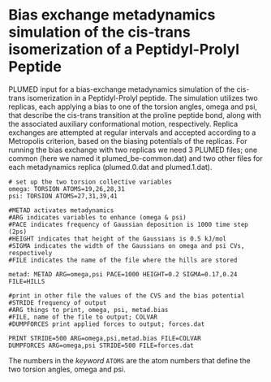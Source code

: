# Bias exchange metadynamics simulation of the cis-trans isomerization of a Peptidyl-Prolyl Peptide

PLUMED input for a bias-exchange metadynamics simulation of the cis-trans isomerization in a Peptidyl-Prolyl peptide. The simulation utilizes two replicas, each applying a bias to one of the torsion angles, omega and psi, that describe the cis-trans transition at the proline peptide bond, along with the associated auxiliary conformational motion, respectively. Replica exchanges are attempted at regular intervals and accepted according to a Metropolis criterion, based on the biasing potentials of the replicas.
For running the bias exchange with two replicas we need 3 PLUMED files; one common (here we named it plumed_be-common.dat) and two other files for each metadynamics replica (plumed.0.dat and plumed.1.dat).

```plumed
# set up the two torsion collective variables
omega: TORSION ATOMS=19,26,28,31
psi: TORSION ATOMS=27,31,39,41

#METAD activates metadynamics
#ARG indicates variables to enhance (omega & psi)
#PACE indicates frequency of Gaussian deposition is 1000 time step (2ps)
#HEIGHT indicates that height of the Gaussians is 0.5 kJ/mol
#SIGMA indicates the width of the Gaussians on omega and psi CVs, respectively
#FILE indicates the name of the file where the hills are stored

metad: METAD ARG=omega,psi PACE=1000 HEIGHT=0.2 SIGMA=0.17,0.24 FILE=HILLS

#print in other file the values of the CVS and the bias potential
#STRIDE frequency of output
#ARG things to print, omega, psi, metad.bias
#FILE, name of the file to output; COLVAR
#DUMPFORCES print applied forces to output; forces.dat

PRINT STRIDE=500 ARG=omega,psi,metad.bias FILE=COLVAR
DUMPFORCES ARG=omega,psi STRIDE=500 FILE=forces.dat
```
The numbers in the *keyword* ```ATOMS``` are the atom numbers that define the two torsion angles, omega and psi.
